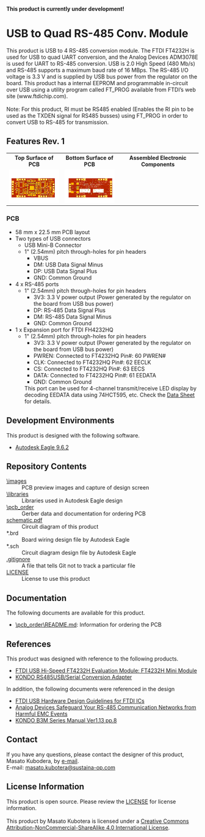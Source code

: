 <html lang="en">

<head>
	<meta charset="uft-8">
	<meta name="author" content="Masato Kubotera">
    <meta name="description" content="">
</head>

<body>
    <p><strong>This product is currently under development!</strong></p>
	<h1>USB to Quad RS-485 Conv. Module</h1>
        <p>
            This product is USB to 4 RS-485 conversion module. The FTDI FT4232H is used for USB to quad UART conversion, and the Analog Devices ADM3078E is used for UART to RS-485 conversion. USB is 2.0 High Speed (480 Mb/s) and RS-485 supports a maximum baud rate of 16 MBps. The RS-485 I/O voltage is 3.3 V and is supplied by USB bus power from the regulator on the board. This product has a internal EEPROM and programmable in-circuit over USB using a utility program called FT_PROG available from FTDI’s web site (www.ftdichip.com). <br><br>
            Note: For this product, RI must be RS485 enabled (Enables the RI pin to be used as the TXDEN signal for RS485 busses) using FT_PROG in order to convert USB to RS-485 for transmission.
        </p>
	<h2>Features Rev. 1</h2>
        <p>
            <table>
                <tr>
                    <th>Top Surface of PCB</th>
                    <th>Bottom Surface of PCB</th>
                    <th>Assembled Electronic Components</th>
                </tr>
                <tr>
                    <td><img src="./images/brd_top.png" width="160px"></td>
                    <td><img src="./images/brd_bottom.png" width="160px"></td>
                    <td><img src="" width="160px"></td>
                </tr>
            </table>
        </p>
    <h3>PCB</h3>
        <p>
            <ul>
                <li>58 mm x 22.5 mm PCB layout</li>
                <li>
                    Two types of USB connectors
                    <ul>
                        <li>USB Mini-B Connector</li>
                        <li>1" (2.54mm) pitch through-holes for pin headers
                            <ul>
                                <li>VBUS</li>
                                <li>DM: USB Data Signal Minus</li>
                                <li>DP: USB Data Signal Plus</li>
                                <li>GND: Common Ground</li>
                            </ul>
                        </li>
                    </ul>
                </li>
                <li>
                    4 x RS-485 ports
                    <ul>
                        <li>1" (2.54mm) pitch through-holes for pin headers
                            <ul>
                                <li>3V3: 3.3 V power output (Power generated by the regulator on the board from USB bus power)</li>
                                <li>DP: RS-485 Data Signal Plus</li>
                                <li>DM: RS-485 Data Signal Minus</li>
                                <li>GND: Common Ground</li>
                            </ul>
                        </li>
                    </ul>
                </li>
                <li>
                    1 x Expansion port for FTDI FH4232HQ
                    <ul>
                        <li>1" (2.54mm) pitch through-holes for pin headers
                            <ul>
                                <li>3V3: 3.3 V power output (Power generated by the regulator on the board from USB bus power)</li>
                                <li>PWREN: Connected to FT4232HQ Pin#: 60 PWREN#</li>
                                <li>CLK: Connected to FT4232HQ Pin#: 62 EECLK</li>
                                <li>CS: Connected to FT4232HQ Pin#: 63 EECS</li>
                                <li>DATA: Connected to FT4232HQ Pin#: 61 EEDATA</li>
                                <li>GND: Common Ground</li>
                            </ul>
                    This port can be used for 4-channel transmit/receive LED display by decoding EEDATA data using 74HCT595, etc. Check the <a href="https://ftdichip.com/wp-content/uploads/2020/08/DS_FT4232H.pdf#page=33">Data Sheet</a> for details.
                        </li>
                    </ul>
                </li>
            </ul>
        </p>
	<h2>Development Environments</h2>
    <p>
        This product is designed with the following software.
            <ul>
                <li><a href="https://www.autodesk.com/products/eagle/overview">Autodesk Eagle 9.6.2</a></li>
            </ul>
    </p>
    <h2>Repository Contents</h2>
        <p>
            <dl>
                <dt><a href="/images">\images</a></dt>
                <dd>PCB preview images and capture of design screen</dd>
                <dt><a href="/libraries">\libraries</a></dt>
                <dd>Libraries used in Autodesk Eagle design</dd>
                <!--
                    <dt><a href="/documents">\documents</a> </dt>
                    <dd>Documentation for making and using this product</dd>
                -->
                <dt><a href="/pcb_order">\pcb_order</a> </dt>
                <dd>Gerber data and documentation for ordering PCB</dd>
                <dt><a href="/schematic.pdf">schematic.pdf</a></dt>
                <dd>Circuit diagram of this product</dd>
                <dt>*.brd</dt>
                <dd>Board wiring design file by Autodesk Eagle</dd>
                <dt>*.sch</dt>
                <dd>Circuit diagram design file by Autodesk Eagle</dd>
                <dt><a href="/.gitignore">.gitignore</a></dt>
                <dd>A file that tells Git not to track a particular file</dd>
                <dt><a href="/LICENSE">LICENSE</a></dt>
                <dd>License to use this product</dd>
            </dl>
        </p>
    <h2>Documentation</h2>
        <p>
            The following documents are available for this product.
            <ul>
                <li><a href="/pcb_order/README.md">\pcb_order\README.md</a>: Information for ordering the PCB</li>
            </ul>
        </p>
    <h2>References</h2>
        <p>
            This product was designed with reference to the following products.
            <ul>
                <li><a href="https://ftdichip.com/products/ft4232h-mini-module/">FTDI USB Hi-Speed FT4232H Evaluation Module: FT4232H Mini Module</a></li>
                <li><a href="https://kondo-robot.com/product/02133">KONDO RS485USB/Serial Conversion Adapter</a></li>
            </ul>
            In addition, the following documents were referenced in the design
            <ul>
                <li><a href="https://www.ftdichip.com/Support/Documents/AppNotes/AN_146_USB_Hardware_Design_Guidelines_for_FTDI_ICs.pdf">FTDI USB Hardware Design Guidelines for FTDI ICs</a></li>
                <li><a href="https://www.analog.com/media/en/analog-dialogue/volume-47/number-2/articles/safeguard-your-rs-485-communication-networks.pdf">Analog Devices Safeguard Your RS-485 Communication Networks from Harmful EMC Events</a></li>
                <li><a href="https://kondo-robot.com/w/wp-content/uploads/2014-B3M_series_manual_Ver.1.1.3.pdf#page=8">KONDO B3M Series Manual Ver1.13 pp.8</a></li>
            </ul>
        </p>
    <h2>Contact</h2>
        <p>
            If you have any questions, please contact the designer of this product, Masato Kubodera, by <a href="mailto:masato.kubotera@sustaina-op.com">e-mail</a>.<br>
            E-mail: <a href="mailto:masato.kubotera@sustaina-op.com">masato.kubotera@sustaina-op.com</a>
        </p>
    <h2>License Information</h2>
        <p>
            This product is open source. Please review the <a href="/LICENSE">LICENSE</a> for license information.<br>
            <br>
            This product by Masato Kubotera is licensed under a <a href="http://creativecommons.org/licenses/by-nc-sa/4.0/">Creative Commons Attribution-NonCommercial-ShareAlike 4.0 International License</a>.
        </p>
</body>
</html>
